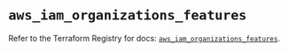 # `aws_iam_organizations_features`

Refer to the Terraform Registry for docs: [`aws_iam_organizations_features`](https://registry.terraform.io/providers/hashicorp/aws/6.6.0/docs/resources/iam_organizations_features).
